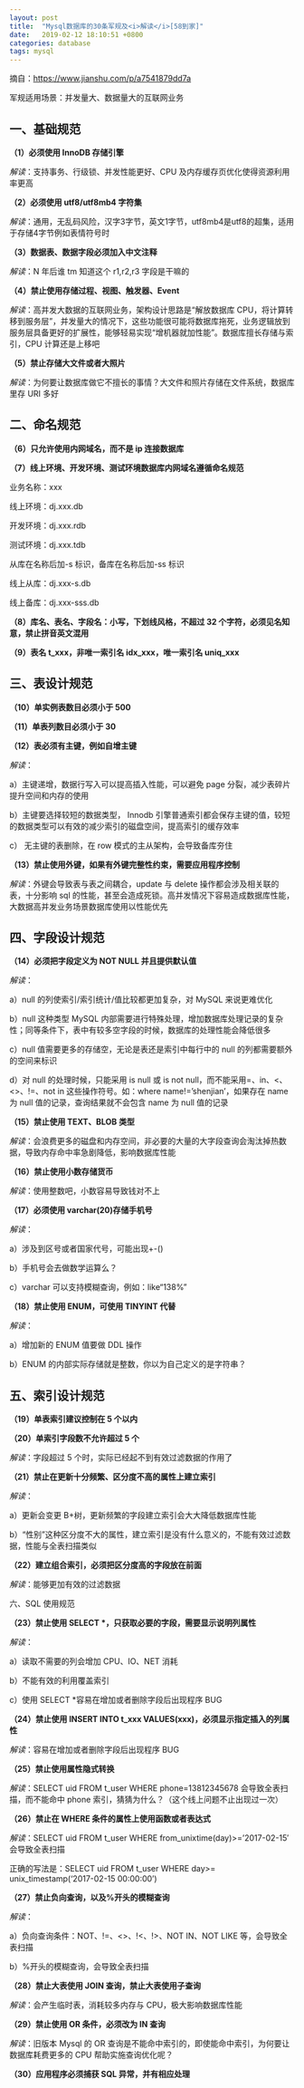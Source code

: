```yaml
---
layout: post
title:  "Mysql数据库的30条军规及<i>解读</i>[58到家]"
date:   2019-02-12 18:10:51 +0800
categories: database
tags: mysql
---
```

摘自：https://www.jianshu.com/p/a7541879dd7a
<div>
<p>军规适用场景：并发量大、数据量大的互联网业务</p>
<h2>一、基础规范</h2>
<p><strong>（1）必须使用 InnoDB 存储引擎</strong></p>
<p><i>解读</i>：支持事务、行级锁、并发性能更好、CPU 及内存缓存页优化使得资源利用率更高</p>
<p><strong>（2）必须使用 utf8/utf8mb4 字符集</strong></p>
<p><i>解读</i>：通用，无乱码风险，汉字3字节，英文1字节，utf8mb4是utf8的超集，适用于存储4字节例如表情符号时</p>
<p><strong>（3）数据表、数据字段必须加入中文注释</strong></p>
<p><i>解读</i>：N 年后谁 tm 知道这个 r1,r2,r3 字段是干嘛的</p>
<p><strong>（4）禁止使用存储过程、视图、触发器、Event</strong></p>
<p><i>解读</i>：高并发大数据的互联网业务，架构设计思路是“解放数据库 CPU，将计算转移到服务层”，并发量大的情况下，这些功能很可能将数据库拖死，业务逻辑放到服务层具备更好的扩展性，能够轻易实现“增机器就加性能”。数据库擅长存储与索引，CPU 计算还是上移吧</p>
<p><strong>（5）禁止存储大文件或者大照片</strong></p>
<p><i>解读</i>：为何要让数据库做它不擅长的事情？大文件和照片存储在文件系统，数据库里存 URI 多好</p>
<h2>二、命名规范</h2>
<p><strong>（6）只允许使用内网域名，而不是 ip 连接数据库</strong></p>
<p><strong>（7）线上环境、开发环境、测试环境数据库内网域名遵循命名规范</strong></p>
<p>业务名称：xxx</p>
<p>线上环境：dj.xxx.db</p>
<p>开发环境：dj.xxx.rdb</p>
<p>测试环境：dj.xxx.tdb</p>
<p>从库在名称后加-s 标识，备库在名称后加-ss 标识</p>
<p>线上从库：dj.xxx-s.db</p>
<p>线上备库：dj.xxx-sss.db</p>
<p><strong>（8）库名、表名、字段名：小写，下划线风格，不超过 32 个字符，必须见名知意，禁止拼音英文混用</strong></p>
<p><strong>（9）表名 t_xxx，非唯一索引名 idx_xxx，唯一索引名 uniq_xxx</strong></p>
<h2>三、表设计规范</h2>
<p><strong>（10）单实例表数目必须小于 500</strong></p>
<p><strong>（11）单表列数目必须小于 30</strong></p>
<p><strong>（12）表必须有主键，例如自增主键</strong></p>
<p><i>解读</i>：</p>
<p>a）主键递增，数据行写入可以提高插入性能，可以避免 page 分裂，减少表碎片提升空间和内存的使用</p>
<p>b）主键要选择较短的数据类型， Innodb 引擎普通索引都会保存主键的值，较短的数据类型可以有效的减少索引的磁盘空间，提高索引的缓存效率</p>
<p>c） 无主键的表删除，在 row 模式的主从架构，会导致备库夯住</p>
<p><strong>（13）禁止使用外键，如果有外键完整性约束，需要应用程序控制</strong></p>
<p><i>解读</i>：外键会导致表与表之间耦合，update 与 delete 操作都会涉及相关联的表，十分影响 sql 的性能，甚至会造成死锁。高并发情况下容易造成数据库性能，大数据高并发业务场景数据库使用以性能优先</p>
<h2>四、字段设计规范</h2>
<p><strong>（14）必须把字段定义为 NOT NULL 并且提供默认值</strong></p>
<p><i>解读</i>：</p>
<p>a）null 的列使索引/索引统计/值比较都更加复杂，对 MySQL 来说更难优化</p>
<p>b）null 这种类型 MySQL 内部需要进行特殊处理，增加数据库处理记录的复杂性；同等条件下，表中有较多空字段的时候，数据库的处理性能会降低很多</p>
<p>c）null 值需要更多的存储空，无论是表还是索引中每行中的 null 的列都需要额外的空间来标识</p>
<p>d）对 null 的处理时候，只能采用 is null 或 is not null，而不能采用=、in、&lt;、&lt;&gt;、!=、not in 这些操作符号。如：where name!=’shenjian’，如果存在 name 为 null 值的记录，查询结果就不会包含 name 为 null 值的记录</p>
<p><strong>（15）禁止使用 TEXT、BLOB 类型</strong></p>
<p><i>解读</i>：会浪费更多的磁盘和内存空间，非必要的大量的大字段查询会淘汰掉热数据，导致内存命中率急剧降低，影响数据库性能</p>
<p><strong>（16）禁止使用小数存储货币</strong></p>
<p><i>解读</i>：使用整数吧，小数容易导致钱对不上</p>
<p><strong>（17）必须使用 varchar(20)存储手机号</strong></p>
<p><i>解读</i>：</p>
<p>a）涉及到区号或者国家代号，可能出现+-()</p>
<p>b）手机号会去做数学运算么？</p>
<p>c）varchar 可以支持模糊查询，例如：like“138%”</p>
<p><strong>（18）禁止使用 ENUM，可使用 TINYINT 代替</strong></p>
<p><i>解读</i>：</p>
<p>a）增加新的 ENUM 值要做 DDL 操作</p>
<p>b）ENUM 的内部实际存储就是整数，你以为自己定义的是字符串？</p>
<h2>五、索引设计规范</h2>
<p><strong>（19）单表索引建议控制在 5 个以内</strong></p>
<p><strong>（20）单索引字段数不允许超过 5 个</strong></p>
<p><i>解读</i>：字段超过 5 个时，实际已经起不到有效过滤数据的作用了</p>
<p><strong>（21）禁止在更新十分频繁、区分度不高的属性上建立索引</strong></p>
<p><i>解读</i>：</p>
<p>a）更新会变更 B+树，更新频繁的字段建立索引会大大降低数据库性能</p>
<p>b）“性别”这种区分度不大的属性，建立索引是没有什么意义的，不能有效过滤数据，性能与全表扫描类似</p>
<p><strong>（22）建立组合索引，必须把区分度高的字段放在前面</strong></p>
<p><i>解读</i>：能够更加有效的过滤数据</p>
<p>六、SQL 使用规范</p>
<p><strong>（23）禁止使用 SELECT *，只获取必要的字段，需要显示说明列属性</strong></p>
<p><i>解读</i>：</p>
<p>a）读取不需要的列会增加 CPU、IO、NET 消耗</p>
<p>b）不能有效的利用覆盖索引</p>
<p>c）使用 SELECT *容易在增加或者删除字段后出现程序 BUG</p>
<p><strong>（24）禁止使用 INSERT INTO t_xxx VALUES(xxx)，必须显示指定插入的列属性</strong></p>
<p><i>解读</i>：容易在增加或者删除字段后出现程序 BUG</p>
<p><strong>（25）禁止使用属性隐式转换</strong></p>
<p><i>解读</i>：SELECT uid FROM t_user WHERE phone=13812345678 会导致全表扫描，而不能命中 phone 索引，猜猜为什么？（这个线上问题不止出现过一次）</p>
<p><strong>（26）禁止在 WHERE 条件的属性上使用函数或者表达式</strong></p>
<p><i>解读</i>：SELECT uid FROM t_user WHERE from_unixtime(day)&gt;=’2017-02-15′ 会导致全表扫描</p>
<p>正确的写法是：SELECT uid FROM t_user WHERE day&gt;= unix_timestamp(‘2017-02-15 00:00:00’)</p>
<p><strong>（27）禁止负向查询，以及%开头的模糊查询</strong></p>
<p><i>解读</i>：</p>
<p>a）负向查询条件：NOT、!=、&lt;&gt;、!&lt;、!&gt;、NOT IN、NOT LIKE 等，会导致全表扫描</p>
<p>b）%开头的模糊查询，会导致全表扫描</p>
<p><strong>（28）禁止大表使用 JOIN 查询，禁止大表使用子查询</strong></p>
<p><i>解读</i>：会产生临时表，消耗较多内存与 CPU，极大影响数据库性能</p>
<p><strong>（29）禁止使用 OR 条件，必须改为 IN 查询</strong></p>
<p><i>解读</i>：旧版本 Mysql 的 OR 查询是不能命中索引的，即使能命中索引，为何要让数据库耗费更多的 CPU 帮助实施查询优化呢？</p>
<p><strong>（30）应用程序必须捕获 SQL 异常，并有相应处理</strong></p>
</div>
